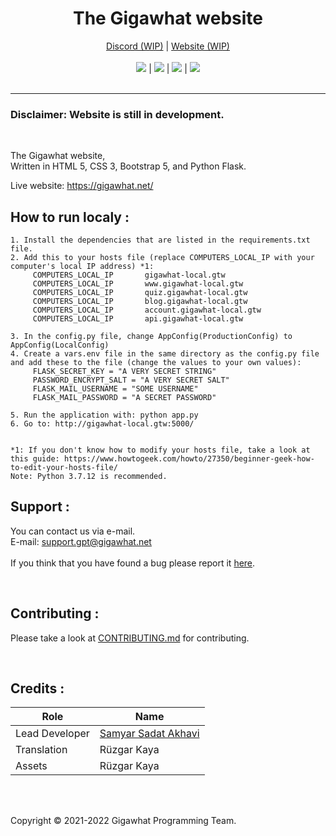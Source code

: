 <h1 align="center">The Gigawhat website</h1>
<p align="center">
  	<a href="https://discord.gg/rMq7GujUZJ">Discord (WIP)</a>
	  |
  	<a href="https://gigawhat.net">Website (WIP)</a>
  	<br>
	<br>
	<a href="https://github.com/Gigawhat-net/Gigawhat-Website/actions/workflows/codeql-analysis.yml"><img src="https://github.com/Gigawhat-net/Gigawhat-Website/actions/workflows/codeql-analysis.yml/badge.svg"></a>
	|
	<a href="https://github.com/Gigawhat-net/Gigawhat-Website/blob/dev/LICENSE"><img src="https://img.shields.io/github/license/Gigawhat-net/Gigawhat-Website?color=blue"></a>
	|
	<a href="https://github.com/Gigawhat-net/Gigawhat-Website/issues"><img src="https://img.shields.io/github/issues/Gigawhat-net/Gigawhat-Website"></a>
	|
	<a href="https://github.com/SamKirkland/FTP-Deploy-Action"><img src="https://img.shields.io/badge/Deployed With-FTP DEPLOY ACTION-%3CCOLOR%3E?style=flat&color=d00000"></a>
	<br><br>
</p>

----
### Disclaimer: Website is still in development.

<br>

The Gigawhat website,<br>
Written in HTML 5, CSS 3, Bootstrap 5, and Python Flask.

Live website: https://gigawhat.net/

## How to run localy :
	1. Install the dependencies that are listed in the requirements.txt file.
	2. Add this to your hosts file (replace COMPUTERS_LOCAL_IP with your computer's local IP address) *1:
	     COMPUTERS_LOCAL_IP       gigawhat-local.gtw
	     COMPUTERS_LOCAL_IP       www.gigawhat-local.gtw
	     COMPUTERS_LOCAL_IP       quiz.gigawhat-local.gtw
	     COMPUTERS_LOCAL_IP       blog.gigawhat-local.gtw
	     COMPUTERS_LOCAL_IP       account.gigawhat-local.gtw
	     COMPUTERS_LOCAL_IP       api.gigawhat-local.gtw
	
	3. In the config.py file, change AppConfig(ProductionConfig) to AppConfig(LocalConfig)
	4. Create a vars.env file in the same directory as the config.py file and add these to the file (change the values to your own values):
	     FLASK_SECRET_KEY = "A VERY SECRET STRING"
	     PASSWORD_ENCRYPT_SALT = "A VERY SECRET SALT"
	     FLASK_MAIL_USERNAME = "SOME USERNAME"
	     FLASK_MAIL_PASSWORD = "A SECRET PASSWORD"
	
	5. Run the application with: python app.py
	6. Go to: http://gigawhat-local.gtw:5000/


	*1: If you don't know how to modify your hosts file, take a look at this guide: https://www.howtogeek.com/howto/27350/beginner-geek-how-to-edit-your-hosts-file/
	Note: Python 3.7.12 is recommended.

## Support :
You can contact us via e-mail.<br>
E-mail: support.gpt@gigawhat.net
<br>
<br>
If you think that you have found a bug please report it <a href="https://github.com/Gigawhat-net/Gigawhat-Website/issues">here</a>.

<br>

## Contributing :

Please take a look at <a href="https://github.com/Gigawhat-net/Gigawhat-Website/blob/dev/CONTRIBUTING.md">CONTRIBUTING.md</a> for contributing.

<br>

## Credits :

| Role           | Name                                                             |
| -------------- | ---------------------------------------------------------------- |
| Lead Developer | <a href="https://github.com/samyarsadat">Samyar Sadat Akhavi</a> |
| Translation    | Rüzgar Kaya                                                      |
| Assets         | Rüzgar Kaya                                                      |

<br>
<br>

Copyright © 2021-2022 Gigawhat Programming Team.


